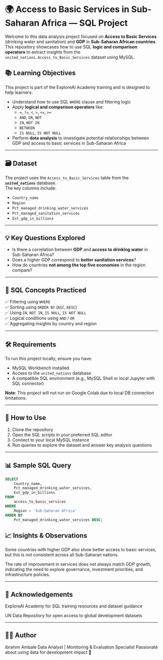 # 🌍 Access to Basic Services in Sub-Saharan Africa — SQL Project

Welcome to this data analysis project focused on **Access to Basic Services** (drinking water and sanitation) and **GDP** in **Sub-Saharan African countries**. This repository showcases how to use SQL **logic and comparison operators** to extract insights from the `united_nations.Access_to_Basic_Services` dataset using MySQL.

## 📚 Learning Objectives

This project is part of the ExploreAI Academy training and is designed to help learners:

- Understand how to use SQL `WHERE` clause and filtering logic
- Apply **logical and comparison operators** like:
  - `=`, `!=`, `<`, `>`, `<=`, `>=`
  - `AND`, `OR`, `NOT`
  - `IN`, `NOT IN`
  - `BETWEEN`
  - `IS NULL`, `IS NOT NULL`
- Perform **data analysis** to investigate potential relationships between GDP and access to basic services in Sub-Saharan Africa

---

## 🗃️ Dataset

The project uses the `Access_to_Basic_Services` table from the **`united_nations`** database.  
The key columns include:

- `Country_name`
- `Region`
- `Pct_managed_drinking_water_services`
- `Pct_managed_sanitation_services`
- `Est_gdp_in_billions`

---

## 💡 Key Questions Explored

- Is there a correlation between **GDP** and **access to drinking water** in Sub-Saharan Africa?
- Does a higher GDP correspond to **better sanitation services**?
- How do countries **not among the top five economies** in the region compare?

---

## 🧪 SQL Concepts Practiced

✅ Filtering using `WHERE`  
✅ Sorting using `ORDER BY` (`ASC`, `DESC`)  
✅ Using `IN`, `NOT IN`, `IS NULL`, `IS NOT NULL`  
✅ Logical conditions using `AND` / `OR`  
✅ Aggregating insights by country and region

---

## 🛠️ Requirements

To run this project locally, ensure you have:

- MySQL Workbench installed
- Access to the `united_nations` database
- A compatible SQL environment (e.g., MySQL Shell or local Jupyter with SQL connector)

**Note**: This project will not run on Google Colab due to local DB connection limitations.

---

## 🚀 How to Use

1. Clone the repository  
2. Open the SQL scripts in your preferred SQL editor  
3. Connect to your local MySQL instance  
4. Run queries to explore the dataset and answer key analysis questions

---

## 📊 Sample SQL Query

```sql
SELECT
    Country_name,
    Pct_managed_drinking_water_services,
    Est_gdp_in_billions
FROM
    access_to_basic_services
WHERE
    Region = 'Sub-Saharan Africa'
ORDER BY
    Pct_managed_drinking_water_services DESC;

```
## 📈 Insights & Observations
Some countries with higher GDP also show better access to basic services, but this is not consistent across all Sub-Saharan nations.

The rate of improvement in services does not always match GDP growth, indicating the need to explore governance, investment priorities, and infrastructure policies.

---

## 🙌 Acknowledgements
ExploreAI Academy for SQL training resources and dataset guidance

UN Data Repository for open access to global development datasets

---

## 🧑‍💻 Author
Ibrahim Ambale
Data Analyst | Monitoring & Evaluation Specialist
Passionate about using data for development impact 🌱
